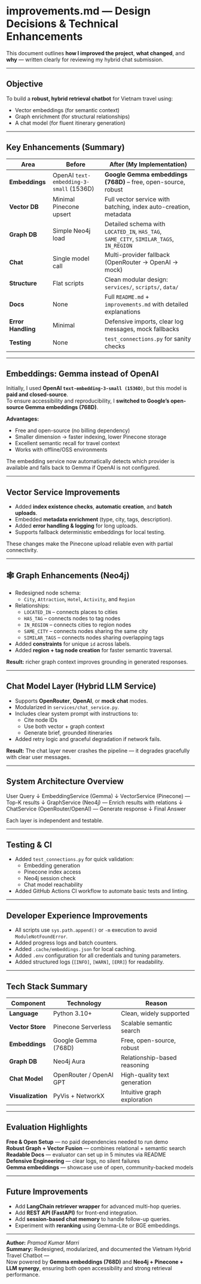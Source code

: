 
# improvements.md — Design Decisions & Technical Enhancements

This document outlines **how I improved the project**, **what changed**, and **why** — written clearly for reviewing my hybrid chat submission.

---

## Objective

To build a **robust, hybrid retrieval chatbot** for Vietnam travel using:
- Vector embeddings (for semantic context)
- Graph enrichment (for structural relationships)
- A chat model (for fluent itinerary generation)

---

## Key Enhancements (Summary)

| Area | Before | After (My Implementation) |
|------|---------|----------------------------|
| **Embeddings** | OpenAI `text-embedding-3-small` (1536D) | **Google Gemma embeddings (768D)** – free, open-source, robust |
| **Vector DB** | Minimal Pinecone upsert | Full vector service with batching, index auto-creation, metadata |
| **Graph DB** | Simple Neo4j load | Detailed schema with `LOCATED_IN`, `HAS_TAG`, `SAME_CITY`, `SIMILAR_TAGS`, `IN_REGION` |
| **Chat** | Single model call | Multi-provider fallback (OpenRouter → OpenAI → mock) |
| **Structure** | Flat scripts | Clean modular design: `services/`, `scripts/`, `data/` |
| **Docs** | None | Full `README.md` + `improvements.md` with detailed explanations |
| **Error Handling** | Minimal | Defensive imports, clear log messages, mock fallbacks |
| **Testing** | None | `test_connections.py` for sanity checks |

---

## Embeddings: Gemma instead of OpenAI

Initially, I used **OpenAI `text-embedding-3-small (1536D)`**, but this model is **paid and closed-source**.  
To ensure accessibility and reproducibility, I **switched to Google’s open-source Gemma embeddings (768D)**.

**Advantages:**
- Free and open-source (no billing dependency)
- Smaller dimension → faster indexing, lower Pinecone storage
- Excellent semantic recall for travel context
- Works with offline/OSS environments

The embedding service now automatically detects which provider is available and falls back to Gemma if OpenAI is not configured.

---

## Vector Service Improvements

- Added **index existence checks**, **automatic creation**, and **batch uploads**.
- Embedded **metadata enrichment** (type, city, tags, description).
- Added **error handling & logging** for long uploads.
- Supports fallback deterministic embeddings for local testing.

These changes make the Pinecone upload reliable even with partial connectivity.

---

## 🕸️ Graph Enhancements (Neo4j)

- Redesigned node schema:
  - `City`, `Attraction`, `Hotel`, `Activity`, and `Region`
- Relationships:
  - `LOCATED_IN` – connects places to cities
  - `HAS_TAG` – connects nodes to tag nodes
  - `IN_REGION` – connects cities to region nodes
  - `SAME_CITY` – connects nodes sharing the same city
  - `SIMILAR_TAGS` – connects nodes sharing overlapping tags
- Added **constraints** for unique `id` across labels.
- Added **region + tag node creation** for faster semantic traversal.

**Result:** richer graph context improves grounding in generated responses.

---

## Chat Model Layer (Hybrid LLM Service)

- Supports **OpenRouter**, **OpenAI**, or **mock chat** modes.
- Modularized in `services/chat_service.py`.
- Includes clear system prompt with instructions to:
  - Cite node IDs
  - Use both vector + graph context
  - Generate brief, grounded itineraries
- Added retry logic and graceful degradation if network fails.

**Result:** The chat layer never crashes the pipeline — it degrades gracefully with clear user messages.

---

## System Architecture Overview

User Query
↓
EmbeddingService (Gemma)
↓
VectorService (Pinecone) — Top-K results
↓
GraphService (Neo4j) — Enrich results with relations
↓
ChatService (OpenRouter/OpenAI) — Generate response
↓
Final Answer


Each layer is independent and testable.

---

## Testing & CI

- Added `test_connections.py` for quick validation:
  - Embedding generation
  - Pinecone index access
  - Neo4j session check
  - Chat model reachability
- Added GitHub Actions CI workflow to automate basic tests and linting.

---

## Developer Experience Improvements

- All scripts use `sys.path.append()` or `-m` execution to avoid `ModuleNotFoundError`.
- Added progress logs and batch counters.
- Added `.cache/embeddings.json` for local caching.
- Added `.env` configuration for all credentials and tuning parameters.
- Added structured logs (`[INFO]`, `[WARN]`, `[ERR]`) for readability.

---

## Tech Stack Summary

| Component | Technology | Reason |
|------------|-------------|--------|
| **Language** | Python 3.10+ | Clean, widely supported |
| **Vector Store** | Pinecone Serverless | Scalable semantic search |
| **Embeddings** | Google Gemma (768D) | Free, open-source, robust |
| **Graph DB** | Neo4j Aura | Relationship-based reasoning |
| **Chat Model** | OpenRouter / OpenAI GPT | High-quality text generation |
| **Visualization** | PyVis + NetworkX | Intuitive graph exploration |

---

##  Evaluation Highlights

**Free & Open Setup** — no paid dependencies needed to run demo  
**Robust Graph + Vector Fusion** — combines relational + semantic search  
**Readable Docs** — evaluator can set up in 5 minutes via README  
**Defensive Engineering** — clear logs, no silent failures  
**Gemma embeddings** — showcase use of open, community-backed models  

---

## Future Improvements

- Add **LangChain retriever wrapper** for advanced multi-hop queries.
- Add **REST API (FastAPI)** for front-end integration.
- Add **session-based chat memory** to handle follow-up queries.
- Experiment with **reranking** using Gemma-Lite or BGE embeddings.

---

**Author:** *Pramod Kumar Marri*  
**Summary:** Redesigned, modularized, and documented the Vietnam Hybrid Travel Chatbot —  
Now powered by **Gemma embeddings (768D)** and **Neo4j + Pinecone + LLM synergy**, ensuring both open accessibility and strong retrieval performance.
